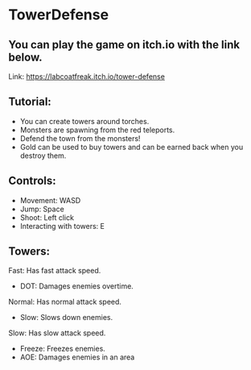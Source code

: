 # TowerDefense
 
## You can play the game on itch.io with the link below.
Link: https://labcoatfreak.itch.io/tower-defense

## Tutorial:
* You can create towers around torches.
* Monsters are spawning from the red teleports.
* Defend the town from the monsters!
* Gold can be used to buy towers and can be earned back when you destroy them.

## Controls:
* Movement: WASD
* Jump: Space
* Shoot: Left click
* Interacting with towers: E

## Towers:
Fast: Has fast attack speed.
* DOT: Damages enemies overtime.  


Normal: Has normal attack speed.
* Slow: Slows down enemies.

Slow: Has slow attack speed.
* Freeze: Freezes enemies.
* AOE: Damages enemies in an area
